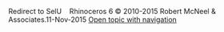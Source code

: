 ---
---

Redirect to SelU&#160;
&#160;
Rhinoceros 6 © 2010-2015 Robert McNeel &amp; Associates.11-Nov-2015
 [Open topic with navigation](selu.html) 

